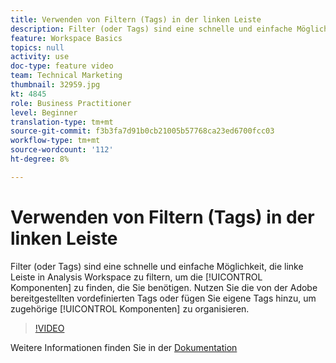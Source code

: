 ```yaml
---
title: Verwenden von Filtern (Tags) in der linken Leiste
description: Filter (oder Tags) sind eine schnelle und einfache Möglichkeit, die linke Leiste in Analysis Workspace zu filtern, um die benötigten Komponenten zu finden. Nutzen Sie vordefinierte Tags, die von der Adobe bereitgestellt werden, oder fügen Sie eigene Tags hinzu, um zugehörige Komponenten zu organisieren.
feature: Workspace Basics
topics: null
activity: use
doc-type: feature video
team: Technical Marketing
thumbnail: 32959.jpg
kt: 4845
role: Business Practitioner
level: Beginner
translation-type: tm+mt
source-git-commit: f3b3fa7d91b0cb21005b57768ca23ed6700fcc03
workflow-type: tm+mt
source-wordcount: '112'
ht-degree: 8%

---
```



# Verwenden von Filtern (Tags) in der linken Leiste

Filter (oder Tags) sind eine schnelle und einfache Möglichkeit, die linke Leiste in Analysis Workspace zu filtern, um die [!UICONTROL Komponenten] zu finden, die Sie benötigen. Nutzen Sie die von der Adobe bereitgestellten vordefinierten Tags oder fügen Sie eigene Tags hinzu, um zugehörige [!UICONTROL Komponenten] zu organisieren.

>[!VIDEO](https://video.tv.adobe.com/v/32959/?quality=12)

Weitere Informationen finden Sie in der [Dokumentation](https://docs.adobe.com/content/help/de-DE/analytics/analyze/analysis-workspace/home.html)
